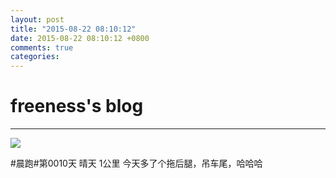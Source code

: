 ```yaml
---
layout: post
title: "2015-08-22 08:10:12"
date: 2015-08-22 08:10:12 +0800
comments: true
categories: 
---
```


# freeness's blog

----------

![](http://okqmqrbgo.bkt.clouddn.com/201508220810121.jpg)

>
\#晨跑\#第0010天 晴天 1公里 今天多了个拖后腿，吊车尾，哈哈哈